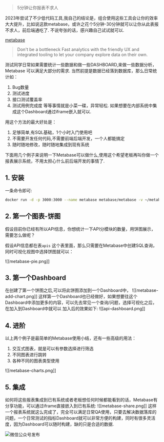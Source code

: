 
>5分钟让你报表不求人

2023年尝试了不少低代码工具,我自己的结论是，组合使用这些工具会让你的效率大大提升，比如说这款metabase，或许之花个5分钟-30分钟就可以让你从此表报不求人，前后端通吃了. 不说夸张的话，感兴趣自己试试就可以.

[metabase](https://www.metabase.com/docs/latest/)

>Don't be a bottleneck
Fast analytics with the friendly UX and integrated tooling to let your company explore data on their own.

测试同学日常如果需要统计一些数据和做一些DASHBOARD,来做一些数据分析，Metabase 可以满足大部分的需求. 当然前提是数据已经落到数据库，那么日常统计如：

1. Bug数量
2. 测试进度
3. 接口测试覆盖率
4. 测试用例完成度
等等事情就是小菜一碟，异常轻松. 如果想要在内部系统中集成这个Dashboard通过iframe嵌入就可以.

用这个方法的最大好处是：
1. 足够简单,有SQL基础，1个小时入门使用吧
2. 不需要开发任何代码,不需要前端后端开发，一个人都能搞定
3. 随时随地修改，随时随地集成到现有系统

下面用几个例子来说明一下Metabase可以做什么,使用这个希望老板再叫你做一个报表展示系统，不用太担心什么前后端开发的事情了.

## 1. 安装

一条命令即可:

```sh
docker run -d -p 3000:3000 --name metabase metabase/metabase -v ~/metabase-data:/metabase-data 
```

## 2. 第一个图表-饼图

假设目前你已经有所以API信息，你想统计一下API分模块的数量，用饼图展示，需要怎么做呢？

假设API信息都在表```apis``` 这个表里面，那么只需要在Metabase中创建SQL查询，同时可视化视图中选择饼图就可以：

![[metabase-pie.png]]
## 3. 第一个Dashboard

在创建了第一个饼图之后,可以将此饼图添加到一个Dashboard中，
![[metabase-add-chart.png]]
这样第一个Dashboard也已经做好，如果想要往这个Dashboard中添加更多的内容，可以先去常见一个查询/问题，选择可视化之后，在加入到Dashboard中就可以
加入后的效果如下:
![[api-dashboard.png]]
## 4. 进阶

以上两个例子是最简单的Metabase使用小结，还有一些高级的用法：
1. 交互式图表，就是可以有参数选择进行筛选
2. 不同图表进行跳转
3. 各种不同的图表类型使用

![[metabase-charts.png]]

## 5. 集成

如何将这些报表集成到已有系统或者老板想任何时候都能看到的话，Metabase有分享功能，可以通过iframe直接嵌入到已有系统:
![[metabase-share.png]]
这样一个报表系统就这么完成了，完全可以满足日常QA使用，只要去解决数据落库的问题，一个日常测试的指标Dashboard就可以非常方便的构建，同时有很多灵活度，因为Dashboard可以随时构建，缺的只是合适的数据.

![微信公众号发布](https://mp.weixin.qq.com/s?__biz=MzIxMzgzNjA3NA==&mid=2247484211&idx=1&sn=dbbfc1e4c4ee1fcd9dc4fe7212c04da4&chksm=97b18b76a0c6026057fd4589ca5e045d9aac5187aff4057afafa4bd2de970fae919f9d11c39a&token=1054280431&lang=zh_CN#rd)

